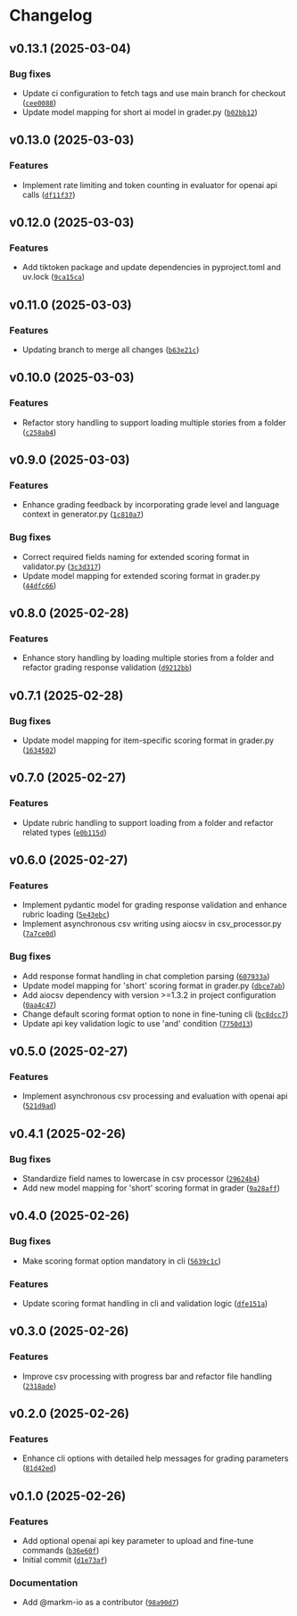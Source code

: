 # Changelog

## v0.13.1 (2025-03-04)

### Bug fixes

- Update ci configuration to fetch tags and use main branch for checkout ([`cee0088`](https://github.com/markm-io/ai-essay-grader/commit/cee008888b6d89fe3c0b3c8af120ec4aa0cbd19a))
- Update model mapping for short ai model in grader.py ([`b02bb12`](https://github.com/markm-io/ai-essay-grader/commit/b02bb127f28cf5ccf62530a57a756e4bc2e09425))

## v0.13.0 (2025-03-03)

### Features

- Implement rate limiting and token counting in evaluator for openai api calls ([`df11f37`](https://github.com/markm-io/ai-essay-grader/commit/df11f37fc945a0a875c9b8d5d1c87483f9918338))

## v0.12.0 (2025-03-03)

### Features

- Add tiktoken package and update dependencies in pyproject.toml and uv.lock ([`9ca15ca`](https://github.com/markm-io/ai-essay-grader/commit/9ca15ca945c8dd7c7cc18a649f542d6e800cfef1))

## v0.11.0 (2025-03-03)

### Features

- Updating branch to merge all changes ([`b63e21c`](https://github.com/markm-io/ai-essay-grader/commit/b63e21cec8ee286873a56c524c4b240f7243b42a))

## v0.10.0 (2025-03-03)

### Features

- Refactor story handling to support loading multiple stories from a folder ([`c258ab4`](https://github.com/markm-io/ai-essay-grader/commit/c258ab444b93e7a3fc3e32ce418dacf108eef24f))

## v0.9.0 (2025-03-03)

### Features

- Enhance grading feedback by incorporating grade level and language context in generator.py ([`1c810a7`](https://github.com/markm-io/ai-essay-grader/commit/1c810a79d9e9012115b795406c702259dbf084df))

### Bug fixes

- Correct required fields naming for extended scoring format in validator.py ([`3c3d317`](https://github.com/markm-io/ai-essay-grader/commit/3c3d31798a6809005a617251bec016bdcd400189))
- Update model mapping for extended scoring format in grader.py ([`44dfc66`](https://github.com/markm-io/ai-essay-grader/commit/44dfc66f66012b15142c22ebf124feac97014109))

## v0.8.0 (2025-02-28)

### Features

- Enhance story handling by loading multiple stories from a folder and refactor grading response validation ([`d9212bb`](https://github.com/markm-io/ai-essay-grader/commit/d9212bb05f51f3febea87c60aeaaf6cd028749b5))

## v0.7.1 (2025-02-28)

### Bug fixes

- Update model mapping for item-specific scoring format in grader.py ([`1634502`](https://github.com/markm-io/ai-essay-grader/commit/16345023075b125af730762477203151e6639172))

## v0.7.0 (2025-02-27)

### Features

- Update rubric handling to support loading from a folder and refactor related types ([`e0b115d`](https://github.com/markm-io/ai-essay-grader/commit/e0b115d8f6fd42624c184d6f66964dd24c6dd74c))

## v0.6.0 (2025-02-27)

### Features

- Implement pydantic model for grading response validation and enhance rubric loading ([`5e43ebc`](https://github.com/markm-io/ai-essay-grader/commit/5e43ebc6e994c2835cf6f7b15ef8d396152163bc))
- Implement asynchronous csv writing using aiocsv in csv_processor.py ([`7a7ce0d`](https://github.com/markm-io/ai-essay-grader/commit/7a7ce0df7ca53eec3d5df964cce3409c3dffd6ab))

### Bug fixes

- Add response format handling in chat completion parsing ([`607933a`](https://github.com/markm-io/ai-essay-grader/commit/607933a227fb503ce51260c3b927dec3bcbdda86))
- Update model mapping for 'short' scoring format in grader.py ([`dbce7ab`](https://github.com/markm-io/ai-essay-grader/commit/dbce7aba6f24e729f84a70d1a2ed96f2cf8330f3))
- Add aiocsv dependency with version >=1.3.2 in project configuration ([`0aa4c47`](https://github.com/markm-io/ai-essay-grader/commit/0aa4c47cf8dccc8b1f0baac794f1e7ad2505863d))
- Change default scoring format option to none in fine-tuning cli ([`bc8dcc7`](https://github.com/markm-io/ai-essay-grader/commit/bc8dcc7da8e930f9c7acda6c2a3d298b07031652))
- Update api key validation logic to use 'and' condition ([`7750d13`](https://github.com/markm-io/ai-essay-grader/commit/7750d13fded347ef919228aa7225e4ffb301e74b))

## v0.5.0 (2025-02-27)

### Features

- Implement asynchronous csv processing and evaluation with openai api ([`521d9ad`](https://github.com/markm-io/ai-essay-grader/commit/521d9adb84bd7252c822e59c8e01a360032b8a4a))

## v0.4.1 (2025-02-26)

### Bug fixes

- Standardize field names to lowercase in csv processor ([`29624b4`](https://github.com/markm-io/ai-essay-grader/commit/29624b476de734345ac76883fa98a6bbd4c77cc8))
- Add new model mapping for 'short' scoring format in grader ([`9a28aff`](https://github.com/markm-io/ai-essay-grader/commit/9a28aff2283e5345c09b15d647b537e0140a2a05))

## v0.4.0 (2025-02-26)

### Bug fixes

- Make scoring format option mandatory in cli ([`5639c1c`](https://github.com/markm-io/ai-essay-grader/commit/5639c1c741629a1f667051c4ccdb5aafd0d9809f))

### Features

- Update scoring format handling in cli and validation logic ([`dfe151a`](https://github.com/markm-io/ai-essay-grader/commit/dfe151aa44af07ed6c5223eb2a85a81d80b6477b))

## v0.3.0 (2025-02-26)

### Features

- Improve csv processing with progress bar and refactor file handling ([`2318ade`](https://github.com/markm-io/ai-essay-grader/commit/2318adefd8fce0348d47c9495e47884ab8624c32))

## v0.2.0 (2025-02-26)

### Features

- Enhance cli options with detailed help messages for grading parameters ([`81d42ed`](https://github.com/markm-io/ai-essay-grader/commit/81d42ed9463e9544d922bdd394bcf6e240f78890))

## v0.1.0 (2025-02-26)

### Features

- Add optional openai api key parameter to upload and fine-tune commands ([`b36e60f`](https://github.com/markm-io/ai-essay-grader/commit/b36e60fe81f116a5246ce1b94faabf8fff4ce689))
- Initial commit ([`d1e73af`](https://github.com/markm-io/ai-essay-grader/commit/d1e73afb484a1f06d0d586496bc20e8e9c51032c))

### Documentation

- Add @markm-io as a contributor ([`98a90d7`](https://github.com/markm-io/ai-essay-grader/commit/98a90d7dbf63129de2e44e01bdef9a170e59965d))
